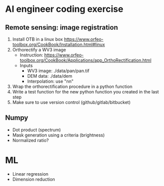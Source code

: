 # AI engineer coding exercise

## Remote sensing: image registration

1. Install OTB in a linux box https://www.orfeo-toolbox.org/CookBook/Installation.html#linux 
1. Orthorectify a WV3 image 
   * Instruction: https://www.orfeo-toolbox.org/CookBook/Applications/app_OrthoRectification.html
   * Inputs
     * WV3 image: ./data/pan/pan.tif
     * DEM data: ./data/dem
     * Interpolation: use "nn"
1. Wrap the orthorectification procedure in a python function
1. Write a test function for the new python function you created in the last step
1. Make sure to use version control (github/gitlab/bitbucket)

## Numpy
* Dot product (spectrum)
* Mask generation using a criteria (brightness)
* Normalized ratio?

# ML
* Linear regression
* Dimension reduction
